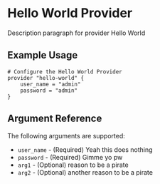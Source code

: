 # Hello World Provider

Description paragraph for provider Hello World

## Example Usage

```hcl
# Configure the Hello World Provider
provider "hello-world" {
	user_name = "admin"
	password = "admin"
}
```

## Argument Reference
The following arguments are supported:

* `user_name` - (Required) Yeah this does nothing
* `password` - (Required) Gimme yo pw
* `arg1` - (Optional) reason to be a pirate
* `arg2` - (Optional) another reason to be a pirate
